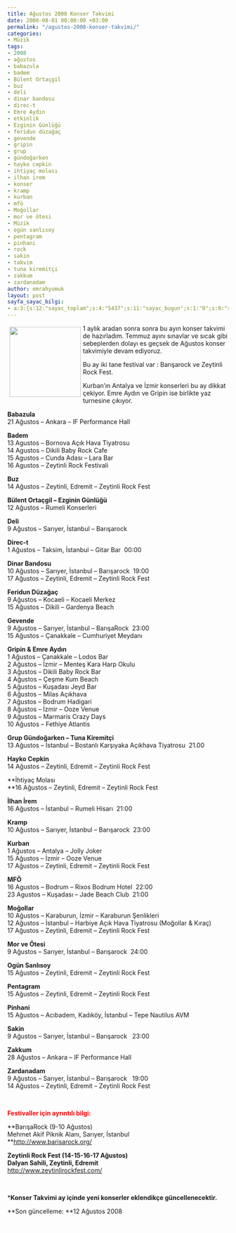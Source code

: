 ```yaml
---
title: Ağustos 2008 Konser Takvimi
date: 2008-08-01 00:00:00 +03:00
permalink: "/agustos-2008-konser-takvimi/"
categories:
- Müzik
tags:
- 2008
- ağustos
- babazula
- badem
- Bülent Ortaçgil
- buz
- deli
- dinar bandosu
- direc-t
- Emre Aydın
- etkinlik
- Ezginin Günlüğü
- feridun düzağaç
- gevende
- gripin
- grup
- gündoğarken
- hayko cepkin
- ihtiyaç molası
- ilhan irem
- konser
- kramp
- kurban
- mfö
- Moğollar
- mor ve ötesi
- Müzik
- ogün sanlısoy
- pentagram
- pinhani
- rock
- sakin
- takvim
- tuna kiremitçi
- zakkum
- zardanadam
author: emrahyumuk
layout: post
sayfa_sayac_bilgi:
- a:3:{s:12:"sayac_toplam";s:4:"5437";s:11:"sayac_bugun";s:1:"0";s:9:"son_okuma";s:10:"1364907346";}
---
```


<img class="alignleft" style="margin: 5px; float: left;"  title="ağustos 2008 konser takvimi" src="http://img98.imageshack.us/img98/4561/agustos2008ur2.jpg" alt="" width="162" height="159" />

1 aylık aradan sonra sonra bu ayın konser takvimi de hazırladım. Temmuz ayını sınavlar ve sıcak gibi sebeplerden dolayı es geçsek de Ağustos konser takvimiyle devam ediyoruz.

Bu ay iki tane festival var : Barışarock ve Zeytinli Rock Fest.

Kurban&#8217;ın Antalya ve İzmir konserleri bu ay dikkat çekiyor. Emre Aydın ve Gripin ise birlikte yaz turnesine çıkıyor.

<!--more-->

**Babazula**  
21 Ağustos &#8211; Ankara &#8211; IF Performance Hall

**Badem**  
<span class="storycontent">13 Agustos &#8211; Bornova Açık Hava Tiyatrosu<br /> </span><span class="storycontent">14 Agustos – Dikili Baby Rock Cafe</span>  
<span class="storycontent">15 Agustos – Cunda Adası &#8211; Lara Bar</span>  
<span class="storycontent">16 Agustos – Zeytinli Rock Festivali</span>

**Buz**  
14 Ağustos &#8211; Zeytinli, Edremit &#8211; Zeytinli Rock Fest

**Bülent Ortaçgil &#8211; Ezginin Günlüğü**  
12 Ağustos &#8211; Rumeli Konserleri

**Deli**  
9 Ağustos &#8211; Sarıyer, İstanbul &#8211; Barışarock

**Direc-t**  
1 Ağustos &#8211; Taksim, İstanbul &#8211; Gitar Bar  00:00

**Dinar Bandosu**  
10 Ağustos &#8211; Sarıyer, İstanbul &#8211; Barışarock  19:00  
17 Ağustos &#8211; Zeytinli, Edremit &#8211; Zeytinli Rock Fest

**Feridun Düzağaç**  
9 Ağustos &#8211; Kocaeli &#8211; Kocaeli Merkez  
15 Ağustos &#8211; Dikili &#8211; Gardenya Beach

**Gevende**  
9 Ağustos &#8211; Sarıyer, İstanbul &#8211; BarışaRock  23:00  
15 Ağustos &#8211; Çanakkale &#8211; Cumhuriyet Meydanı

**Gripin & Emre Aydın**  
1 Ağustos &#8211; Çanakkale &#8211; Lodos Bar  
2 Ağustos &#8211; İzmir &#8211; Menteş Kara Harp Okulu  
3 Ağustos &#8211; Dikili Baby Rock Bar  
4 Ağustos &#8211; Çeşme Kum Beach  
5 Ağustos &#8211; Kuşadası Jeyd Bar  
6 Ağustos &#8211; Milas Açıkhava  
7 Ağustos &#8211; Bodrum Hadigari  
8 Ağustos &#8211; İzmir &#8211; Ooze Venue  
9 Ağustos &#8211; Marmaris Crazy Days  
10 Ağustos &#8211; Fethiye Atlantis

**Grup Gündoğarken &#8211; Tuna Kiremitçi**  
13 Ağustos &#8211; İstanbul &#8211; Bostanlı Karşıyaka Açıkhava Tiyatrosu  21.00

**Hayko Cepkin**  
14 Ağustos &#8211; Zeytinli, Edremit &#8211; Zeytinli Rock Fest

**İhtiyaç Molası  
**16 Ağustos &#8211; Zeytinli, Edremit &#8211; Zeytinli Rock Fest

**İlhan İrem**  
16 Ağustos &#8211; İstanbul &#8211; Rumeli Hisarı  21:00

**Kramp**  
10 Ağustos &#8211; Sarıyer, İstanbul &#8211; Barışarock  23:00

**Kurban**  
1 Ağustos &#8211; Antalya &#8211; Jolly Joker  
15 Ağustos &#8211; İzmir &#8211; Ooze Venue  
17 Ağustos &#8211; Zeytinli, Edremit &#8211; Zeytinli Rock Fest

**MFÖ**  
16 Agustos &#8211; Bodrum &#8211; Rixos Bodrum Hotel  22:00  
23 Agustos &#8211; Kuşadası &#8211; Jade Beach Club  21:00

**Moğollar**  
10 Ağustos &#8211; Karaburun, İzmir &#8211; Karaburun Şenlikleri  
12 Ağustos &#8211; İstanbul &#8211; Harbiye Açık Hava Tiyatrosu (Moğollar & Kıraç)  
17 Ağustos &#8211; Zeytinli, Edremit &#8211; Zeytinli Rock Fest

**Mor ve Ötesi**  
9 Ağustos &#8211; Sarıyer, İstanbul &#8211; Barışarock  24:00

**Ogün Sanlısoy**  
15 Ağustos &#8211; Zeytinli, Edremit &#8211; Zeytinli Rock Fest

**Pentagram**  
15 Ağustos &#8211; Zeytinli, Edremit &#8211; Zeytinli Rock Fest

**Pinhani**  
15 Ağustos &#8211; Acıbadem, Kadıköy, İstanbul &#8211; Tepe Nautilus AVM

**Sakin**  
9 Ağustos &#8211; Sarıyer, İstanbul &#8211; Barışarock   23:00

**Zakkum**  
28 Ağustos &#8211; Ankara &#8211; IF Performance Hall

**Zardanadam**  
9 Ağustos &#8211; Sarıyer, İstanbul &#8211; Barışarock   19:00  
14 Ağustos &#8211; Zeytinli, Edremit &#8211; Zeytinli Rock Fest

<span style="color: #ffffff;">.</span>

<span style="color: #ff0000;"><strong>Festivaller için ayrıntılı bilgi:</strong></span>

**BarışaRock (9-10 Ağustos)  
Mehmet Akif Piknik Alanı, Sarıyer, İstanbul  
**<a href="http://www.barisarock.org/" target="_blank">http://www.barisarock.org/</a>

**Zeytinli Rock Fest (14-15-16-17 Ağustos)  
Dalyan Sahili, Zeytinli, Edremit**  
<a href="http://www.zeytinlirockfest.com/" target="_blank">http://www.zeytinlirockfest.com/</a>

<span style="color: #ffffff;">.</span>

***Konser Takvimi ay içinde yeni konserler eklendikçe güncellenecektir.**

**Son güncelleme: **12 Ağustos 2008

<span style="color: #ffffff;">.</span>